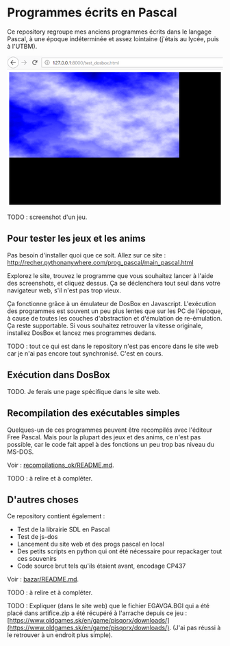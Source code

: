 # Programmes écrits en Pascal

Ce repository regroupe mes anciens programmes écrits dans le langage Pascal, à une époque indéterminée et assez lointaine (j'étais au lycée, puis à l'UTBM).

![screenshot_plasma3.png](screenshot_plasma3.png)

TODO : screenshot d'un jeu.


## Pour tester les jeux et les anims

Pas besoin d'installer quoi que ce soit. Allez sur ce site : http://recher.pythonanywhere.com/prog_pascal/main_pascal.html

Explorez le site, trouvez le programme que vous souhaitez lancer à l'aide des screenshots, et cliquez dessus. Ça se déclenchera tout seul dans votre navigateur web, s'il n'est pas trop vieux.

Ça fonctionne grâce à un émulateur de DosBox en Javascript. L'exécution des programmes est souvent un peu plus lentes que sur les PC de l'époque, à cause de toutes les couches d'abstraction et d'émulation de re-émulation. Ça reste supportable. Si vous souhaitez retrouver la vitesse originale, installez DosBox et lancez mes programmes dedans.

TODO : tout ce qui est dans le repository n'est pas encore dans le site web car je n'ai pas encore tout synchronisé. C'est en cours.


## Exécution dans DosBox

TODO. Je ferais une page spécifique dans le site web.


## Recompilation des exécutables simples

Quelques-un de ces programmes peuvent être recompilés avec l'éditeur Free Pascal. Mais pour la plupart des jeux et des anims, ce n'est pas possible, car le code fait appel à des fonctions un peu trop bas niveau du MS-DOS.

Voir : [recompilations_ok/README.md](recompilations_ok/README.md).

TODO : à relire et à compléter.


## D'autres choses

Ce repository contient également :

 - Test de la librairie SDL en Pascal
 - Test de js-dos
 - Lancement du site web et des progs pascal en local
 - Des petits scripts en python qui ont été nécessaire pour repackager tout ces souvenirs
 - Code source brut tels qu'ils étaient avant, encodage CP437

Voir : [bazar/README.md](bazar/README.md).

TODO : à relire et à compléter.


TODO :
Expliquer (dans le site web) que le fichier EGAVGA.BGI qui a été placé dans artifice.zip a été récupéré à l'arrache depuis ce jeu : [https://www.oldgames.sk/en/game/pisqorx/downloads/](https://www.oldgames.sk/en/game/pisqorx/downloads/). (J'ai pas réussi à le retrouver à un endroit plus simple).

